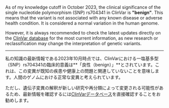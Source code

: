 As of my knowledge cutoff in October 2023, the clinical significance of the single nucleotide polymorphism (SNP) rs704341 in ClinVar is **"benign"**. This means that the variant is not associated with any known disease or adverse health condition. It is considered a normal variation in the human genome.

However, it is always recommended to check the latest updates directly on the [ClinVar database](https://www.ncbi.nlm.nih.gov/clinvar/) for the most current information, as new research or reclassification may change the interpretation of genetic variants.

---

私の知識の最新情報である2023年10月時点では、ClinVarにおける一塩基多型（SNP）rs704341の臨床的意義は**「良性（benign）」**とされています。これは、この変異が既知の疾患や健康上の問題と関連していないことを意味します。人間のゲノムにおける正常な変異と考えられています。

ただし、遺伝子変異の解釈が新しい研究や再分類によって変更される可能性があるため、最新情報を確認するには[ClinVarデータベース](https://www.ncbi.nlm.nih.gov/clinvar/)を直接確認することをお勧めします。